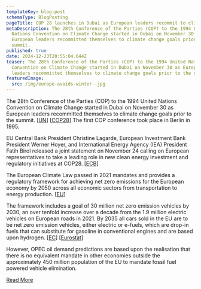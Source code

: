 ```yaml
---
templateKey: blog-post
schemaType: BlogPosting
pageTitle: COP 28 launches in Dubai as European leaders recommit to climate change goals
metaDescription: The 28th Conference of the Parties (COP) to the 1994 United
  Nations Convention on Climate Change started in Dubai on November 30 as
  European leaders recommitted themselves to climate change goals prior to the
  summit.
published: true
date: 2024-12-23T20:55:04.644Z
teaser: The 28th Conference of the Parties (COP) to the 1994 United Nations
  Convention on Climate Change started in Dubai on November 30 as European
  leaders recommitted themselves to climate change goals prior to the summit.
featuredImage:
  src: /img/europe-avoids-winter-.jpg
---
```

The 28th Conference of the Parties (COP) to the 1994 United Nations Convention on Climate Change started in Dubai on November 30 as European leaders recommitted themselves to climate change goals prior to the summit. [[UN](https://email.cpg-online.de/t/d-l-vkyhijt-l-oui/)] [[COP28](https://email.cpg-online.de/t/d-l-vkyhijt-l-oud/)] The first COP conference took place in Berlin in 1995.

EU Central Bank President Christine Lagarde, European Investment Bank President Werner Hoyer, and International Energy Agency (IEA) President Fatih Birol released a joint statement on November 24 calling on European representatives to take a leading role in new clean energy investment and regulatory initiatives at COP28. [[ECB](https://email.cpg-online.de/t/d-l-vkyhijt-l-ouh/)]

The European Climate Law passed in 2021 mandates and provides a regulatory framework for achieving net zero emissions for the European economy by 2050 across all economic sectors from transportation to energy production. [[EU](https://email.cpg-online.de/t/d-l-vkyhijt-l-ouk/)]

The framework includes a goal of 30 million net zero emission vehicles by 2030, an over tenfold increase over a decade from the 1.9 million electric vehicles on European roads in 2021. By 2035 all cars sold in the EU are to be net zero emission vehicles, either electric or e-fuels, which are drop-in fuels that can substitute for gasoline in conventional engines and are based upon hydrogen. [[EC](https://email.cpg-online.de/t/d-l-vkyhijt-l-ouu/)] [[Eurostat](https://email.cpg-online.de/t/d-l-vkyhijt-l-bll/)]

However, OPEC oil demand predictions are based upon the realisation that there is no equivalent mandate in other economies outside the approximately 450 million population of the EU to mandate fossil fuel powered vehicle elimination.

[R﻿ead More](https://email.cpg-online.de/t/d-8360028D4E10DA0C2540EF23F30FEDED)